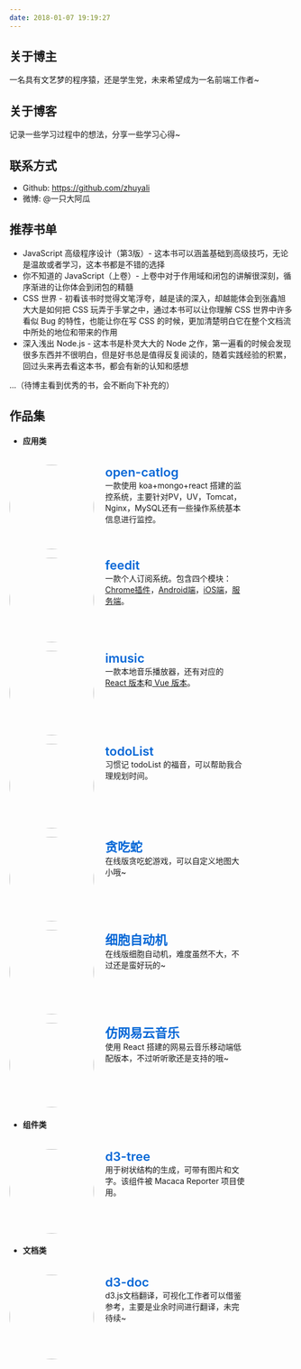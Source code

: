 ```yaml
---
date: 2018-01-07 19:19:27
---
```


## 关于博主
一名具有文艺梦的程序猿，还是学生党，未来希望成为一名前端工作者~

## 关于博客
记录一些学习过程中的想法，分享一些学习心得~

## 联系方式
- Github: https://github.com/zhuyali
- 微博: @一只大阿瓜

## 推荐书单
- JavaScript 高级程序设计（第3版）- 这本书可以涵盖基础到高级技巧，无论是温故或者学习，这本书都是不错的选择
- 你不知道的 JavaScript（上卷）- 上卷中对于作用域和闭包的讲解很深刻，循序渐进的让你体会到闭包的精髓
- CSS 世界 - 初看该书时觉得文笔浮夸，越是读的深入，却越能体会到张鑫旭大大是如何把 CSS 玩弄于手掌之中，通过本书可以让你理解 CSS 世界中许多看似 Bug 的特性，也能让你在写 CSS 的时候，更加清楚明白它在整个文档流中所处的地位和带来的作用
- 深入浅出 Node.js - 这本书是朴灵大大的 Node 之作，第一遍看的时候会发现很多东西并不很明白，但是好书总是值得反复阅读的，随着实践经验的积累，回过头来再去看这本书，都会有新的认知和感想

...（待博主看到优秀的书，会不断向下补充的）

## 作品集
- #### 应用类

<style>
  .icon {
    width: 150px;
    height: 150px;
    border-radius: 100%;
  }
  .work {
    float: left;
    width: 450px;
    padding-top: 15px;
  }
  .intro {
    display: inline-block;
    width: 250px;
    padding-left: 20px;
    vertical-align: top;
  }
  .works {
    overflow: hidden;
  }
  .title {
    color: #0366d6;
    text-decoration: none;
    border: none;
    font-size: 22px;
    font-weight: 600;
  }
  .title:hover {
    color: #0366d6;
    text-decoration: underline;
  }
</style>

<div class="works"><div class="work"><img class="icon" style="display: inline!important;" src="https://avatars1.githubusercontent.com/u/28126942?s=200&v=4" /><div class="intro"><a class="title" href="https://github.com/open-catlog">open-catlog</a><div class="brief">一款使用 koa+mongo+react 搭建的监控系统，主要针对PV，UV，Tomcat，Nginx，MySQL还有一些操作系统基本信息进行监控。</div></div></div><div class="work"><img class="icon" style="display: inline!important;" src="https://avatars2.githubusercontent.com/u/9766938?s=200&v=4" /><div class="intro"><a class="title">feedit</a><div class="brief">一款个人订阅系统。包含四个模块：<a href="https://github.com/zhuyali/feedit_chrome">Chrome插件</a>，<a href="https://github.com/zhuyali/Feedit_android">Android端</a>，<a href="https://github.com/zhuyali/feedit_iOS">iOS端</a>，<a href="https://github.com/zhuyali/feedit">服务端</a>。</div></div></div><div class="work"><img class="icon" style="display: inline!important;" src="http://img1.imgtn.bdimg.com/it/u=256148739,105884542&fm=27&gp=0.jpg" /><div class="intro"><a class="title" href="https://zhuyali.github.io/imusic/">imusic</a><div class="brief">一款本地音乐播放器，还有对应的<a href="https://github.com/zhuyali/imusic-react"> React 版本</a>和<a href="https://github.com/zhuyali/imusic-vue"> Vue 版本</a>。</div></div></div><div class="work"><img class="icon" style="display: inline!important;" src="https://timgsa.baidu.com/timg?image&quality=80&size=b9999_10000&sec=1515342177506&di=e9ed8180b3301d6b23e6668275bd4fa8&imgtype=0&src=http%3A%2F%2Fimg.25pp.com%2Fuploadfile%2Fsoft%2Fimages%2F2014%2F0910%2F20140910113414610.jpg" /><div class="intro"><a class="title" href="https://zhuyali.github.io/todoList/">todoList</a><div class="brief">习惯记 todoList 的福音，可以帮助我合理规划时间。</div></div></div><div class="work"><img class="icon" style="display: inline!important;" src="https://timgsa.baidu.com/timg?image&quality=80&size=b9999_10000&sec=1515342648992&di=bec0e85fd3b55e2ceb8a99ba04174e97&imgtype=0&src=http%3A%2F%2Fis5.mzstatic.com%2Fimage%2Fthumb%2FPurple122%2Fv4%2F34%2F95%2F80%2F34958089-1d33-a766-84f8-f060a85728ca%2Fsource%2F512x512bb.jpg" /><div class="intro"><a class="title" href="https://zhuyali.github.io/training/snake/index.html">贪吃蛇</a><div class="brief">在线版贪吃蛇游戏，可以自定义地图大小哦~</div></div></div><div class="work"><img class="icon" style="display: inline!important;" src="https://ss3.bdstatic.com/70cFv8Sh_Q1YnxGkpoWK1HF6hhy/it/u=554385299,1198250608&fm=27&gp=0.jpg" /><div class="intro"><a class="title" href="https://zhuyali.com.cn/Cellular-Automation/">细胞自动机</a><div class="brief">在线版细胞自动机，难度虽然不大，不过还是蛮好玩的~</div></div></div><div class="work"><img class="icon" style="display: inline!important;" src="https://gss2.bdstatic.com/9fo3dSag_xI4khGkpoWK1HF6hhy/baike/w%3D268%3Bg%3D0/sign=2f5258703301213fcf3349da6cdc51ec/8b82b9014a90f603d1cff0ee3312b31bb051ed18.jpg" /><div class="intro"><a class="title" href="http://zhuyali.com.cn/cloud-music/">仿网易云音乐</a><div class="brief">使用 React 搭建的网易云音乐移动端低配版本，不过听听歌还是支持的哦~</div></div></div></div>

- #### 组件类

<div class="works"><div class="work"><img class="icon" style="display: inline!important;" src="https://timgsa.baidu.com/timg?image&quality=80&size=b9999_10000&sec=1515343144597&di=a1b3eb4811563e8f64117498d9b502c3&imgtype=0&src=http%3A%2F%2Fbpic.588ku.com%2Felement_origin_min_pic%2F19%2F03%2F20%2F1656ece7cf410a9.jpg" /><div class="intro"><a class="title" href="https://zhuyali.github.io/d3-tree/">d3-tree</a><div class="brief">用于树状结构的生成，可带有图片和文字。该组件被 Macaca Reporter 项目使用。</div></div></div></div>

- #### 文档类

<div class="works"><div class="work"><img class="icon" style="display: inline!important;" src="https://avatars1.githubusercontent.com/u/1562726?s=200&v=4" /><div class="intro"><a class="title" href="https://zhuyali.github.io/d3-doc/">d3-doc</a><div class="brief">d3.js文档翻译，可视化工作者可以借鉴参考，主要是业余时间进行翻译，未完待续~</div></div></div></div>
